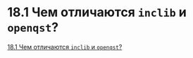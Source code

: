 # 18.1 Чем отличаются `inclib` и `openqst`?

[18.1 Чем отличаются `inclib` и `openqst`?](../../libs_n_mods/inclib_openqst.md)

